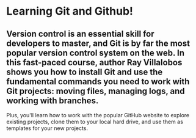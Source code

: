 # Learning Git and Github!

Version control is an essential skill for developers to master, and Git is by far the most popular version control system on the web. In this fast-paced course, author Ray Villalobos shows you how to install Git and use the fundamental commands you need to work with Git projects: moving files, managing logs, and working with branches.
----
Plus, you'll learn how to work with the popular GitHub website to explore existing projects, clone them to your local hard drive, and use them as templates for your new projects.
